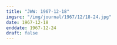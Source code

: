 ```yaml
---
title: "JWW: 1967-12-18"
imgsrc: "/img/journal/1967/12/18-24.jpg"
date: 1967-12-18
enddate: 1967-12-24
draft: false
---
```


<!-- fix pre-formatted input -->
